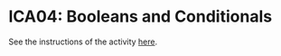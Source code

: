 # ICA04: Booleans and Conditionals
See the instructions of the activity [here](https://docs.google.com/document/d/14eQZf6di4U-sy4-F8HOzQFWj2SpJR6hIOPOsgBdY75M/preview).
